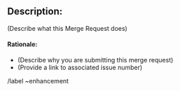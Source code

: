 ## Description:

(Describe what this Merge Request does)

#### Rationale:

* (Describe why you are submitting this merge request)
* (Provide a link to associated issue number)


/label ~enhancement

